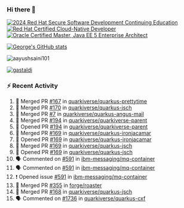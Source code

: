 ### Hi there 👋

<!--START_SECTION:badges-->
[![2024 Red Hat Secure Software Development Continuing Education](https://images.credly.com/size/110x110/images/36a76b78-c5bf-45cf-ac2c-48c3825260c7/blob)](http://www.credly.com/badges/c86e9a17-d2c3-4554-b890-7d0521710eb6 "2024 Red Hat Secure Software Development Continuing Education")
[![Red Hat Certified Cloud-Native Developer](https://images.credly.com/size/110x110/images/12ef4e4e-3d8d-4caf-9ab1-858c5bcb9619/image.png)](http://www.credly.com/badges/b6402e31-0894-48e6-b488-e2e551dcc809 "Red Hat Certified Cloud-Native Developer")
[![Oracle Certified Master, Java EE 5 Enterprise Architect](https://images.credly.com/size/110x110/images/1fa3549c-674c-4779-b3d6-d7d64eac2c23/Oracle-Certification-badge_OC-Master.png)](http://www.credly.com/badges/2565574e-b81d-410e-ab7d-24666ddcbe00 "Oracle Certified Master, Java EE 5 Enterprise Architect")
<!--END_SECTION:badges-->

[![George's GitHub stats](https://github-readme-stats.vercel.app/api?username=gastaldi&show=reviews,prs_merged&hide=contribs,prs&theme=transparent&show_icons=true)](https://github.com/anuraghazra/github-readme-stats)

<p align="left"> <img src="https://komarev.com/ghpvc/?username=gastaldi&label=Profile%20views&color=0e75b6&style=for-the-badge" alt="aayushsaini101" /> </p>

<p align="left"> <a href="https://github.com/ryo-ma/github-profile-trophy"><img src="https://github-profile-trophy.vercel.app/?username=gastaldi" alt="gastaldi" /></a> </p>

### :zap: Recent Activity

<!--START_SECTION:activity-->
1. 🎉 Merged PR [#167](https://github.com/quarkiverse/quarkus-prettytime/pull/167) in [quarkiverse/quarkus-prettytime](https://github.com/quarkiverse/quarkus-prettytime)
2. 🎉 Merged PR [#170](https://github.com/quarkiverse/quarkus-jsch/pull/170) in [quarkiverse/quarkus-jsch](https://github.com/quarkiverse/quarkus-jsch)
3. 🎉 Merged PR [#7](https://github.com/quarkiverse/quarkus-angus-mail/pull/7) in [quarkiverse/quarkus-angus-mail](https://github.com/quarkiverse/quarkus-angus-mail)
4. 🎉 Merged PR [#194](https://github.com/quarkiverse/quarkiverse-parent/pull/194) in [quarkiverse/quarkiverse-parent](https://github.com/quarkiverse/quarkiverse-parent)
5. 💪 Opened PR [#194](https://github.com/quarkiverse/quarkiverse-parent/pull/194) in [quarkiverse/quarkiverse-parent](https://github.com/quarkiverse/quarkiverse-parent)
6. 🎉 Merged PR [#169](https://github.com/quarkiverse/quarkus-ironjacamar/pull/169) in [quarkiverse/quarkus-ironjacamar](https://github.com/quarkiverse/quarkus-ironjacamar)
7. 💪 Opened PR [#169](https://github.com/quarkiverse/quarkus-ironjacamar/pull/169) in [quarkiverse/quarkus-ironjacamar](https://github.com/quarkiverse/quarkus-ironjacamar)
8. 🎉 Merged PR [#169](https://github.com/quarkiverse/quarkus-jsch/pull/169) in [quarkiverse/quarkus-jsch](https://github.com/quarkiverse/quarkus-jsch)
9. 💪 Opened PR [#169](https://github.com/quarkiverse/quarkus-jsch/pull/169) in [quarkiverse/quarkus-jsch](https://github.com/quarkiverse/quarkus-jsch)
10. 🗣 Commented on [#591](https://github.com/ibm-messaging/mq-container/issues/591#issuecomment-2714676439) in [ibm-messaging/mq-container](https://github.com/ibm-messaging/mq-container)
11. 🗣 Commented on [#591](https://github.com/ibm-messaging/mq-container/issues/591#issuecomment-2713951214) in [ibm-messaging/mq-container](https://github.com/ibm-messaging/mq-container)
12. ❗ Opened issue [#591](https://github.com/ibm-messaging/mq-container/issues/591) in [ibm-messaging/mq-container](https://github.com/ibm-messaging/mq-container)
13. 🎉 Merged PR [#355](https://github.com/forge/roaster/pull/355) in [forge/roaster](https://github.com/forge/roaster)
14. 🎉 Merged PR [#168](https://github.com/quarkiverse/quarkus-jsch/pull/168) in [quarkiverse/quarkus-jsch](https://github.com/quarkiverse/quarkus-jsch)
15. 🗣 Commented on [#1736](https://github.com/quarkiverse/quarkus-cxf/pull/1736#issuecomment-2711394041) in [quarkiverse/quarkus-cxf](https://github.com/quarkiverse/quarkus-cxf)
<!--END_SECTION:activity-->
